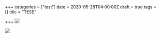 +++
categories = ["test"]
date = 2020-05-28T04:00:00Z
draft = true
tags = []
title = "TESE"

+++
![](https://res.cloudinary.com/dfmbidsgr/image/upload/es.cloudinary.com/dfmbidsgr/image/upload/v1590246867/images/Screen_Shot_2020-05-23_at_11.13.21_AM_b9wkxp.png)

![](https://res.cloudinary.com/dfmbidsgr/image/upload/es.cloudinary.com/dfmbidsgr/image/upload/v1590247112/images/Screen_Shot_2020-05-23_at_11.17.59_AM_smqm5e.png)